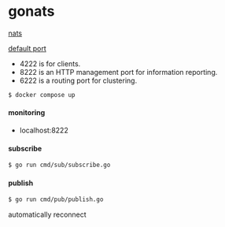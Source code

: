 # gonats

[nats](https://docs.nats.io/)

[default port](https://docs.nats.io/running-a-nats-service/nats_docker#usage)
- 4222 is for clients.
- 8222 is an HTTP management port for information reporting.
- 6222 is a routing port for clustering.

```bash
$ docker compose up
```

#### monitoring
- localhost:8222


#### subscribe
```bash 
$ go run cmd/sub/subscribe.go
```

#### publish
```bash 
$ go run cmd/pub/publish.go
```

automatically reconnect

